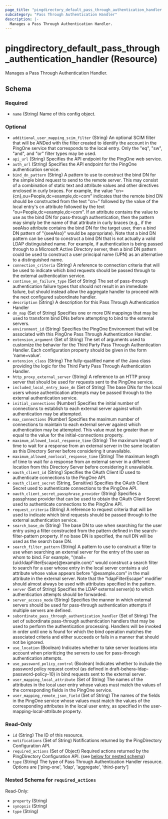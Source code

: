 ```yaml
---
page_title: "pingdirectory_default_pass_through_authentication_handler Resource - terraform-provider-pingdirectory"
subcategory: "Pass Through Authentication Handler"
description: |-
  Manages a Pass Through Authentication Handler.
---
```


# pingdirectory_default_pass_through_authentication_handler (Resource)

Manages a Pass Through Authentication Handler.



<!-- schema generated by tfplugindocs -->
## Schema

### Required

- `name` (String) Name of this config object.

### Optional

- `additional_user_mapping_scim_filter` (String) An optional SCIM filter that will be ANDed with the filter created to identify the account in the PingOne service that corresponds to the local entry. Only the "eq", "sw", "and", and "or" filter types may be used.
- `api_url` (String) Specifies the API endpoint for the PingOne web service.
- `auth_url` (String) Specifies the API endpoint for the PingOne authentication service.
- `bind_dn_pattern` (String) A pattern to use to construct the bind DN for the simple bind request to send to the remote server. This may consist of a combination of static text and attribute values and other directives enclosed in curly braces.  For example, the value "cn={cn},ou=People,dc=example,dc=com" indicates that the remote bind DN should be constructed from the text "cn=" followed by the value of the local entry's cn attribute followed by the text "ou=People,dc=example,dc=com". If an attribute contains the value to use as the bind DN for pass-through authentication, then the pattern may simply be the name of that attribute in curly braces (e.g., if the seeAlso attribute contains the bind DN for the target user, then a bind DN pattern of "{seeAlso}" would be appropriate).  Note that a bind DN pattern can be used to construct a bind DN that is not actually a valid LDAP distinguished name. For example, if authentication is being passed through to a Microsoft Active Directory server, then a bind DN pattern could be used to construct a user principal name (UPN) as an alternative to a distinguished name.
- `connection_criteria` (String) A reference to connection criteria that will be used to indicate which bind requests should be passed through to the external authentication service.
- `continue_on_failure_type` (Set of String) The set of pass-through authentication failure types that should not result in an immediate failure, but should instead allow the aggregate handler to proceed with the next configured subordinate handler.
- `description` (String) A description for this Pass Through Authentication Handler
- `dn_map` (Set of String) Specifies one or more DN mappings that may be used to transform bind DNs before attempting to bind to the external servers.
- `environment_id` (String) Specifies the PingOne Environment that will be associated with this PingOne Pass Through Authentication Handler.
- `extension_argument` (Set of String) The set of arguments used to customize the behavior for the Third Party Pass Through Authentication Handler. Each configuration property should be given in the form 'name=value'.
- `extension_class` (String) The fully-qualified name of the Java class providing the logic for the Third Party Pass Through Authentication Handler.
- `http_proxy_external_server` (String) A reference to an HTTP proxy server that should be used for requests sent to the PingOne service.
- `included_local_entry_base_dn` (Set of String) The base DNs for the local users whose authentication attempts may be passed through to the external authentication service.
- `initial_connections` (Number) Specifies the initial number of connections to establish to each external server against which authentication may be attempted.
- `max_connections` (Number) Specifies the maximum number of connections to maintain to each external server against which authentication may be attempted. This value must be greater than or equal to the value for the initial-connections property.
- `maximum_allowed_local_response_time` (String) The maximum length of time to wait for a response from an external server in the same location as this Directory Server before considering it unavailable.
- `maximum_allowed_nonlocal_response_time` (String) The maximum length of time to wait for a response from an external server in a different location from this Directory Server before considering it unavailable.
- `oauth_client_id` (String) Specifies the OAuth Client ID used to authenticate connections to the PingOne API.
- `oauth_client_secret` (String, Sensitive) Specifies the OAuth Client Secret used to authenticate connections to the PingOne API.
- `oauth_client_secret_passphrase_provider` (String) Specifies a passphrase provider that can be used to obtain the OAuth Client Secret used to authenticate connections to the PingOne API.
- `request_criteria` (String) A reference to request criteria that will be used to indicate which bind requests should be passed through to the external authentication service.
- `search_base_dn` (String) The base DN to use when searching for the user entry using a filter constructed from the pattern defined in the search-filter-pattern property. If no base DN is specified, the null DN will be used as the search base DN.
- `search_filter_pattern` (String) A pattern to use to construct a filter to use when searching an external server for the entry of the user as whom to bind. For example, "(mail={uid:ldapFilterEscape}@example.com)" would construct a search filter to search for a user whose entry in the local server contains a uid attribute whose value appears before "@example.com" in the mail attribute in the external server. Note that the "ldapFilterEscape" modifier should almost always be used with attributes specified in the pattern.
- `server` (Set of String) Specifies the LDAP external server(s) to which authentication attempts should be forwarded.
- `server_access_mode` (String) Specifies the manner in which external servers should be used for pass-through authentication attempts if multiple servers are defined.
- `subordinate_pass_through_authentication_handler` (Set of String) The set of subordinate pass-through authentication handlers that may be used to perform the authentication processing. Handlers will be invoked in order until one is found for which the bind operation matches the associated criteria and either succeeds or fails in a manner that should not be ignored.
- `use_location` (Boolean) Indicates whether to take server locations into account when prioritizing the servers to use for pass-through authentication attempts.
- `use_password_policy_control` (Boolean) Indicates whether to include the password policy request control (as defined in draft-behera-ldap-password-policy-10) in bind requests sent to the external server.
- `user_mapping_local_attribute` (Set of String) The names of the attributes in the local user entry whose values must match the values of the corresponding fields in the PingOne service.
- `user_mapping_remote_json_field` (Set of String) The names of the fields in the PingOne service whose values must match the values of the corresponding attributes in the local user entry, as specified in the user-mapping-local-attribute property.

### Read-Only

- `id` (String) The ID of this resource.
- `notifications` (Set of String) Notifications returned by the PingDirectory Configuration API.
- `required_actions` (Set of Object) Required actions returned by the PingDirectory Configuration API. (see [below for nested schema](#nestedatt--required_actions))
- `type` (String) The type of Pass Through Authentication Handler resource. Options are ['ping-one', 'ldap', 'aggregate', 'third-party']

<a id="nestedatt--required_actions"></a>
### Nested Schema for `required_actions`

Read-Only:

- `property` (String)
- `synopsis` (String)
- `type` (String)



